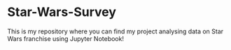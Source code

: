 # Star-Wars-Survey

This is my repository where you can find my project analysing data on Star Wars franchise using Jupyter Notebook! 
